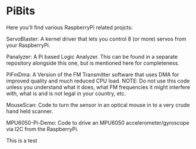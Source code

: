 PiBits
======

Here you'll find various RaspberryPi related projcts:

ServoBlaster:  A kernel driver that lets you control 8 (or more) servos from your RaspberryPi.

Panalyzer:     A Pi based Logic Analyzer.  This can be found in a separate repository alongside this one, but is mentioned here for completeness.

PiFmDma:       A Version of the FM Transmitter software that uses DMA for improved quality and much reduced CPU load.  NOTE: Do not use this code unless you understand what it does, what FM frequencies it might interfere with, what is and is not legal in your country, etc.

MouseScan:     Code to turn the sensor in an optical mouse in to a very crude
               hand held scanner.

MPU6050-Pi-Demo:  Code to drive an MPU6050 accelerometer/gyroscope via I2C
               from the RaspberryPi.

This is a test

